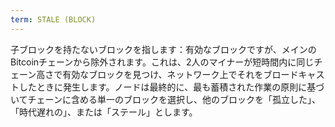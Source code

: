 ```yaml
---
term: STALE (BLOCK)
---
```


子ブロックを持たないブロックを指します：有効なブロックですが、メインのBitcoinチェーンから除外されます。これは、2人のマイナーが短時間内に同じチェーン高さで有効なブロックを見つけ、ネットワーク上でそれをブロードキャストしたときに発生します。ノードは最終的に、最も蓄積された作業の原則に基づいてチェーンに含める単一のブロックを選択し、他のブロックを「孤立した」、「時代遅れの」、または「ステール」とします。